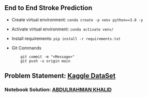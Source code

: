 ## End to End Stroke Prediction

* Create virtual environment:
	  `conda create -p venv python==3.8 -y`

* Activate virtual environment:
	  `conda activate venv/`
* Install requirements:
	`pip install -r requirements.txt`

* Git Commands
	```
		git commit -m "<Message>"
		git push -u origin main
	```
## Problem Statement: [Kaggle DataSet](https://www.kaggle.com/datasets/fedesoriano/stroke-prediction-dataset)

### Notebook Solution: [ABDULRAHMAN KHALID](https://www.kaggle.com/code/abdulrahmankhaled1/stroke-prediction-ensemble-learning-for-beginners/notebook)